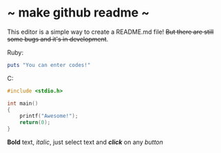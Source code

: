 <h1>~ make github readme ~</h1>This editor is a simple way to create a README.md file! <s>But there are still some bugs and it's in development</s>.

Ruby:
```ruby
puts "You can enter codes!"
```

C:
```c
#include <stdio.h>

int main()
{
    printf("Awesome!");
    return(0);
}
```
 

<b>Bold</b> text, <i>italic</i>, just select text and <b><i>click</i></b> on any <i>button</i>

